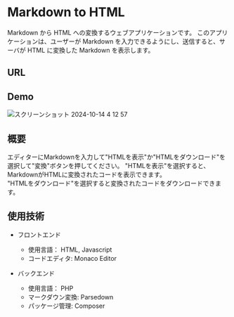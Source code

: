 # Markdown to HTML
Markdown から HTML への変換するウェブアプリケーションです。
このアプリケーションは、ユーザーが Markdown を入力できるようにし、送信すると、サーバが HTML に変換した Markdown を表示します。

## URL

## Demo
![スクリーンショット 2024-10-14 4 12 57](https://github.com/user-attachments/assets/9433481d-c5b7-4f95-ad77-4ec73ecd0ab6)


## 概要
エディターにMarkdownを入力して"HTMLを表示"か"HTMLをダウンロード"を選択して"変換"ボタンを押してください。
"HTMLを表示"を選択すると、MarkdownがHTMLに変換されたコードを表示できます。  
"HTMLをダウンロード"を選択すると変換されたコードをダウンロードできます。


## 使用技術
- フロントエンド
  - 使用言語： HTML, Javascript
  - コードエディタ: Monaco Editor

- バックエンド
  - 使用言語： PHP
  - マークダウン変換: Parsedown
  - パッケージ管理: Composer
